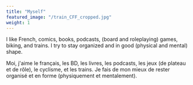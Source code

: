 ```yaml
---
title: "Myself"
featured_image: "/train_CFF_cropped.jpg"
weight: 1
---
```

I like French, comics, books, podcasts, (board and roleplaying) games, biking, and trains. I try to stay organized and in good (physical and mental) shape.

Moi, j'aime le français, les BD, les livres, les podcasts, les jeux (de plateau et de rôle), le cyclisme, et les trains. Je fais de mon mieux de rester organisé et en forme (physiquement et mentalement).